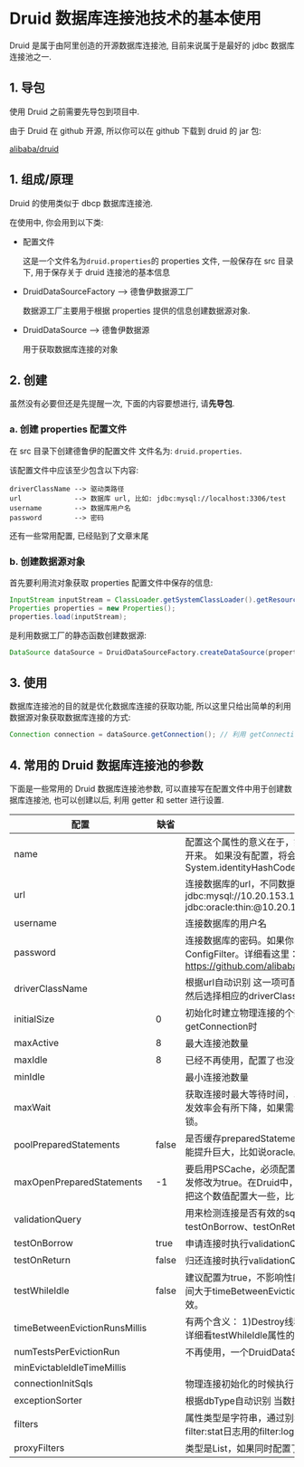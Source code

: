# Druid 数据库连接池技术的基本使用

Druid 是属于由阿里创造的开源数据库连接池, 目前来说属于是最好的 jdbc 数据库连接池之一.

## 1. 导包

使用 Druid 之前需要先导包到项目中.

由于 Druid 在 github 开源, 所以你可以在 github 下载到 druid 的 jar 包:

[alibaba/druid](https://github.com/alibaba/druid) 

## 1. 组成/原理

Druid 的使用类似于 dbcp 数据库连接池.

在使用中, 你会用到以下类:

-   配置文件

    这是一个文件名为`druid.properties`的 properties 文件, 一般保存在 src 目录下, 用于保存关于 druid 连接池的基本信息

-   DruidDataSourceFactory --> 德鲁伊数据源工厂

    数据源工厂主要用于根据 properties 提供的信息创建数据源对象.

-   DruidDataSource --> 德鲁伊数据源

    用于获取数据库连接的对象

## 2. 创建

虽然没有必要但还是先提醒一次, 下面的内容要想进行, 请**先导包**.

### a. 创建 properties 配置文件

在 src 目录下创建德鲁伊的配置文件 文件名为: `druid.properties`.

该配置文件中应该至少包含以下内容:

```
driverClassName --> 驱动类路径
url				--> 数据库 url, 比如: jdbc:mysql://localhost:3306/test
username		--> 数据库用户名
password		--> 密码
```

还有一些常用配置, 已经贴到了文章末尾

### b. 创建数据源对象

首先要利用流对象获取 properties 配置文件中保存的信息:

```java
InputStream inputStream = ClassLoader.getSystemClassLoader().getResourceAsStream("druid.properties");
Properties properties = new Properties();
properties.load(inputStream);
```

是利用数据工厂的静态函数创建数据源:

```java
DataSource dataSource = DruidDataSourceFactory.createDataSource(properties);
```

## 3. 使用

数据库连接池的目的就是优化数据库连接的获取功能, 所以这里只给出简单的利用数据源对象获取数据库连接的方式:

```java
Connection connection = dataSource.getConnection();	// 利用 getConnection() 函数获取数据库连接
```

## 4. 常用的 Druid 数据库连接池的参数

下面是一些常用的 Druid 数据库连接池参数, 可以直接写在配置文件中用于创建数据库连接池, 也可以创建以后, 利用 getter 和 setter 进行设置.

| **配置**                      | **缺省** | **说明**                                                     |
| ----------------------------- | -------- | ------------------------------------------------------------ |
| name                          |          | 配置这个属性的意义在于，如果存在多个数据源，监控的时候可以通过名字来区分开来。   如果没有配置，将会生成一个名字，格式是：”DataSource-” +   System.identityHashCode(this) |
| url                           |          | 连接数据库的url，不同数据库不一样。例如：mysql :   jdbc:mysql://10.20.153.104:3306/druid2      oracle :   jdbc:oracle:thin:@10.20.149.85:1521:ocnauto |
| username                      |          | 连接数据库的用户名                                           |
| password                      |          | 连接数据库的密码。如果你不希望密码直接写在配置文件中，可以使用ConfigFilter。详细看这里：<https://github.com/alibaba/druid/wiki/%E4%BD%BF%E7%94%A8ConfigFilter> |
| driverClassName               |          | 根据url自动识别   这一项可配可不配，如果不配置druid会根据url自动识别dbType，然后选择相应的driverClassName(建议配置下) |
| initialSize                   | 0        | 初始化时建立物理连接的个数。初始化发生在显示调用init方法，或者第一次getConnection时 |
| maxActive                     | 8        | 最大连接池数量                                               |
| maxIdle                       | 8        | 已经不再使用，配置了也没效果                                 |
| minIdle                       |          | 最小连接池数量                                               |
| maxWait                       |          | 获取连接时最大等待时间，单位毫秒。配置了maxWait之后，缺省启用公平锁，并发效率会有所下降，如果需要可以通过配置useUnfairLock属性为true使用非公平锁。 |
| poolPreparedStatements        | false    | 是否缓存preparedStatement，也就是PSCache。PSCache对支持游标的数据库性能提升巨大，比如说oracle。在mysql下建议关闭。 |
| maxOpenPreparedStatements     | -1       | 要启用PSCache，必须配置大于0，当大于0时，poolPreparedStatements自动触发修改为true。在Druid中，不会存在Oracle下PSCache占用内存过多的问题，可以把这个数值配置大一些，比如说100 |
| validationQuery               |          | 用来检测连接是否有效的sql，要求是一个查询语句。如果validationQuery为null，testOnBorrow、testOnReturn、testWhileIdle都不会其作用。 |
| testOnBorrow                  | true     | 申请连接时执行validationQuery检测连接是否有效，做了这个配置会降低性能。 |
| testOnReturn                  | false    | 归还连接时执行validationQuery检测连接是否有效，做了这个配置会降低性能 |
| testWhileIdle                 | false    | 建议配置为true，不影响性能，并且保证安全性。申请连接的时候检测，如果空闲时间大于timeBetweenEvictionRunsMillis，执行validationQuery检测连接是否有效。 |
| timeBetweenEvictionRunsMillis |          | 有两个含义： 1)Destroy线程会检测连接的间隔时间2)testWhileIdle的判断依据，详细看testWhileIdle属性的说明 |
| numTestsPerEvictionRun        |          | 不再使用，一个DruidDataSource只支持一个EvictionRun           |
| minEvictableIdleTimeMillis    |          |                                                              |
| connectionInitSqls            |          | 物理连接初始化的时候执行的sql                                |
| exceptionSorter               |          | 根据dbType自动识别   当数据库抛出一些不可恢复的异常时，抛弃连接 |
| filters                       |          | 属性类型是字符串，通过别名的方式配置扩展插件，常用的插件有：   监控统计用的filter:stat日志用的filter:log4j防御sql注入的filter:wall |
| proxyFilters                  |          | 类型是List，如果同时配置了filters和proxyFilters，是组合关系，并非替换关系 |

